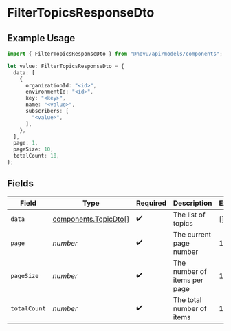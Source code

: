 # FilterTopicsResponseDto

## Example Usage

```typescript
import { FilterTopicsResponseDto } from "@novu/api/models/components";

let value: FilterTopicsResponseDto = {
  data: [
    {
      organizationId: "<id>",
      environmentId: "<id>",
      key: "<key>",
      name: "<value>",
      subscribers: [
        "<value>",
      ],
    },
  ],
  page: 1,
  pageSize: 10,
  totalCount: 10,
};
```

## Fields

| Field                                                        | Type                                                         | Required                                                     | Description                                                  | Example                                                      |
| ------------------------------------------------------------ | ------------------------------------------------------------ | ------------------------------------------------------------ | ------------------------------------------------------------ | ------------------------------------------------------------ |
| `data`                                                       | [components.TopicDto](../../models/components/topicdto.md)[] | :heavy_check_mark:                                           | The list of topics                                           | []                                                           |
| `page`                                                       | *number*                                                     | :heavy_check_mark:                                           | The current page number                                      | 1                                                            |
| `pageSize`                                                   | *number*                                                     | :heavy_check_mark:                                           | The number of items per page                                 | 10                                                           |
| `totalCount`                                                 | *number*                                                     | :heavy_check_mark:                                           | The total number of items                                    | 10                                                           |